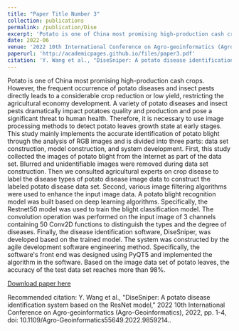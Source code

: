 ```yaml
---
title: "Paper Title Number 3"
collection: publications
permalink: /publication/Dise
excerpt: 'Potato is one of China most promising high-production cash crops. However, the frequent occurrence of potato diseases and insect pests directly leads to a considerable crop reduction or low yield, restricting the agricultural economy development. A variety of potato diseases and insect pests dramatically impact potatoes quality and production and pose a significant threat to human health. Therefore, it is necessary to use image processing methods to detect potato leaves growth state at early stages. This study mainly implements the accurate identification of potato blight through the analysis of RGB images and is divided into three parts: data set construction, model construction, and system development. First, this study collected the images of potato blight from the Internet as part of the data set. Blurred and unidentifiable images were removed during data set construction. Then we consulted agricultural experts on crop disease to label the disease types of potato disease image data to construct the labeled potato disease data set. Second, various image filtering algorithms were used to enhance the input image data. A potato blight recognition model was built based on deep learning algorithms. Specifically, the Restnet50 model was used to train the blight classification model. The convolution operation was performed on the input image of 3 channels containing 50 Conv2D functions to distinguish the types and the degree of diseases. Finally, the disease identification software, DiseSniper, was developed based on the trained model. The system was constructed by the agile development software engineering method. Specifically, the software's front end was designed using PyQT5 and implemented the algorithm in the software. Based on the image data set of potato leaves, the accuracy of the test data set reaches more than 98%.'
date: 2022-06
venue: '2022 10th International Conference on Agro-geoinformatics (Agro-Geoinformatics)'
paperurl: 'http://academicpages.github.io/files/paper3.pdf'
citation: 'Y. Wang et al., "DiseSniper: A potato disease identification system based on the ResNet model," 2022 10th International Conference on Agro-geoinformatics (Agro-Geoinformatics), 2022, pp. 1-4, doi: 10.1109/Agro-Geoinformatics55649.2022.9859214.'
---
```

Potato is one of China most promising high-production cash crops. However, the frequent occurrence of potato diseases and insect pests directly leads to a considerable crop reduction or low yield, restricting the agricultural economy development. A variety of potato diseases and insect pests dramatically impact potatoes quality and production and pose a significant threat to human health. Therefore, it is necessary to use image processing methods to detect potato leaves growth state at early stages. This study mainly implements the accurate identification of potato blight through the analysis of RGB images and is divided into three parts: data set construction, model construction, and system development. First, this study collected the images of potato blight from the Internet as part of the data set. Blurred and unidentifiable images were removed during data set construction. Then we consulted agricultural experts on crop disease to label the disease types of potato disease image data to construct the labeled potato disease data set. Second, various image filtering algorithms were used to enhance the input image data. A potato blight recognition model was built based on deep learning algorithms. Specifically, the Restnet50 model was used to train the blight classification model. The convolution operation was performed on the input image of 3 channels containing 50 Conv2D functions to distinguish the types and the degree of diseases. Finally, the disease identification software, DiseSniper, was developed based on the trained model. The system was constructed by the agile development software engineering method. Specifically, the software's front end was designed using PyQT5 and implemented the algorithm in the software. Based on the image data set of potato leaves, the accuracy of the test data set reaches more than 98%.

[Download paper here](http://academicpages.github.io/files/paper3.pdf)

Recommended citation: Y. Wang et al., "DiseSniper: A potato disease identification system based on the ResNet model," 2022 10th International Conference on Agro-geoinformatics (Agro-Geoinformatics), 2022, pp. 1-4, doi: 10.1109/Agro-Geoinformatics55649.2022.9859214..